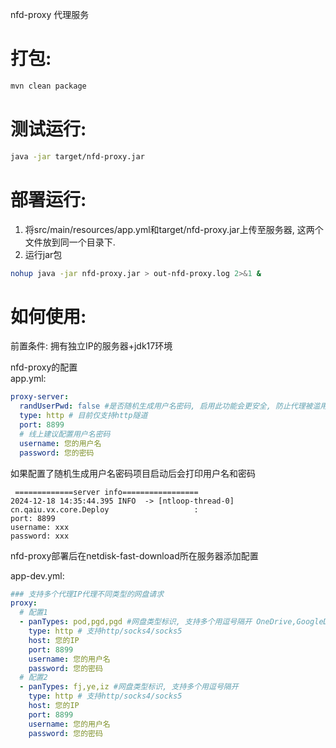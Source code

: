 nfd-proxy 代理服务  

# 打包: 
``` bash
mvn clean package
```

# 测试运行:
```bash
java -jar target/nfd-proxy.jar
```

# 部署运行:
1. 将src/main/resources/app.yml和target/nfd-proxy.jar上传至服务器, 这两个文件放到同一个目录下.
2. 运行jar包
```bash
nohup java -jar nfd-proxy.jar > out-nfd-proxy.log 2>&1 &
```

# 如何使用: 
前置条件: 拥有独立IP的服务器+jdk17环境

nfd-proxy的配置  
app.yml:
```yml
proxy-server:
  randUserPwd: false #是否随机生成用户名密码, 启用此功能会更安全, 防止代理被滥用
  type: http # 目前仅支持http隧道
  port: 8899
  # 线上建议配置用户名密码
  username: 您的用户名
  password: 您的密码
```
如果配置了随机生成用户名密码项目启动后会打印用户名和密码
```
 =============server info=================
2024-12-18 14:35:44.395 INFO  -> [ntloop-thread-0] cn.qaiu.vx.core.Deploy                   :
port: 8899
username: xxx
password: xxx
```

nfd-proxy部署后在netdisk-fast-download所在服务器添加配置

app-dev.yml: 
```yml
### 支持多个代理IP代理不同类型的网盘请求
proxy:
  # 配置1
  - panTypes: pod,pgd,pgd #网盘类型标识, 支持多个用逗号隔开 OneDrive,GoogleDrive,Dropbox
    type: http # 支持http/socks4/socks5
    host: 您的IP
    port: 8899
    username: 您的用户名
    password: 您的密码
  # 配置2
  - panTypes: fj,ye,iz #网盘类型标识, 支持多个用逗号隔开
    type: http # 支持http/socks4/socks5
    host: 您的IP
    port: 8899
    username: 您的用户名
    password: 您的密码
    
```
